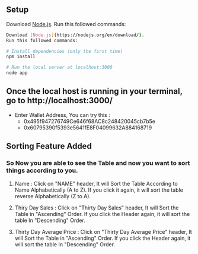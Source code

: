 ## Setup

Download [Node.js](https://nodejs.org/en/download/).
Run this followed commands:

```bash
Download [Node.js](https://nodejs.org/en/download/).
Run this followed commands:

# Install dependencies (only the first time)
npm install

# Run the local server at localhost:3000
node app
```

## Once the local host is running in your terminal, go to http://localhost:3000/

- Enter Wallet Address, You can try this :
  - 0x495f947276749Ce646f68AC8c248420045cb7b5e
  - 0x60795390f5393e5641fE8F04099632A884168719

## Sorting Feature Added

### So Now you are able to see the Table and now you want to sort things according to you.

1. Name : Click on "NAME" header, It will Sort the Table According to Name Alphabetically (A to Z). If you click it again, it will sort the table reverse Alphabetically (Z to A).


2. Thiry Day Sales : Click on "Thirty Day Sales" header, It will Sort the Table in "Ascending" Order. If you click the Header again, it will sort the table In "Descending" Order.


3. Thirty Day Average Price : Click on "Thirty Day Average Price" header, It will Sort the Table in "Ascending" Order. If you click the Header again, it will sort the table In "Descending" Order.

